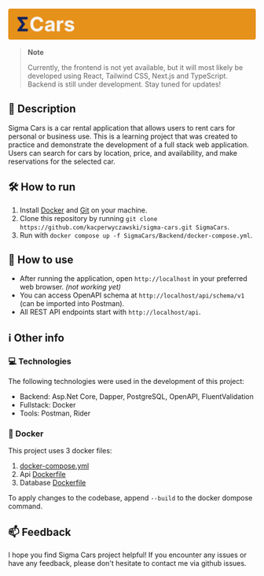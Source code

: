 ![Sigma cars](Assets/header.svg)

> **Note**
>
> Currently, the frontend is not yet available, but it will most likely be developed using React, Tailwind CSS, Next.js and TypeScript. Backend is still under development. Stay tuned for updates!

## 📝 Description

Sigma Cars is a car rental application that allows users to rent cars for personal or business use. This is a learning project that was created to practice and demonstrate the development of a full stack web application. Users can search for cars by location, price, and availability, and make reservations for the selected car.

## 🛠️ How to run

1. Install [Docker](https://www.docker.com/) and [Git](https://git-scm.com/downloads) on your machine.
2. Clone this repository by running `git clone https://github.com/kacperwyczawski/sigma-cars.git SigmaCars`.
3. Run with `docker compose up -f SigmaCars/Backend/docker-compose.yml`.

## 🚀 How to use

- After running the application, open `http://localhost` in your preferred web browser. *(not working yet)*
- You can access OpenAPI schema at `http://localhost/api/schema/v1` (can be imported into Postman).
- All REST API endpoints start with `http://localhost/api`.

## ℹ️ Other info

### 💻 Technologies

The following technologies were used in the development of this project:

- Backend: Asp.Net Core, Dapper, PostgreSQL, OpenAPI, FluentValidation
- Fullstack: Docker
- Tools: Postman, Rider

### 🐋 Docker

This project uses 3 docker files:

1. [docker-compose.yml](Backend/docker-compose.yml)
2. Api [Dockerfile](Backend/Dockerfile)
3. Database [Dockerfile](Backend/SigmaCars.Database/Dockerfile)

To apply changes to the codebase, append `--build` to the docker dompose command.

## 📫 Feedback

I hope you find Sigma Cars project helpful! If you encounter any issues or have any feedback, please don't hesitate to contact me via github issues.
